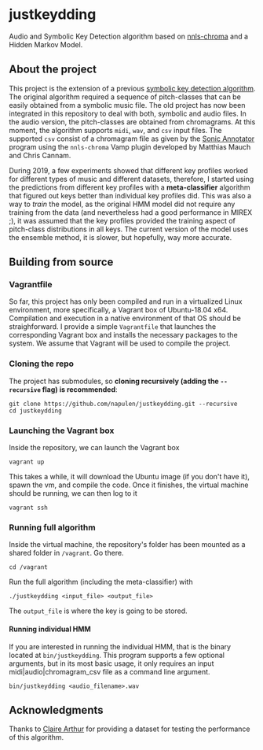 # justkeydding
Audio and Symbolic Key Detection algorithm based on [nnls-chroma](http://www.isophonics.net/nnls-chroma) and a Hidden Markov Model.

## About the project
This project is the extension of a previous [symbolic key detection algorithm](https://github.com/napulen/keytracker). The original algorithm required a sequence of pitch-classes that can be easily obtained from a symbolic music file. The old project has now been integrated in this repository to deal with both, symbolic and audio files. In the audio version, the pitch-classes are obtained from chromagrams. At this moment, the algorithm supports `midi`, `wav`, and `csv` input files. The supported `csv` consist of a chromagram file as given by the [Sonic Annotator](https://www.vamp-plugins.org/sonic-annotator/) program using the `nnls-chroma` Vamp plugin developed by Matthias Mauch and Chris Cannam.

During 2019, a few experiments showed that different key profiles worked for different types of music and different datasets, therefore, I started using the predictions from different key profiles with a **meta-classifier** algorithm that figured out keys better than individual key profiles did. This was also a way to *train* the model, as the original HMM model did not require any training from the data (and nevertheless had a good performance in MIREX ;), it was assumed that the key profiles provided the training aspect of pitch-class distributions in all keys. The current version of the model uses the ensemble method, it is slower, but hopefully, way more accurate.

## Building from source
### Vagrantfile
So far, this project has only been compiled and run in a virtualized Linux environment, more specifically, a Vagrant box of Ubuntu-18.04 x64. Compilation and execution in a native environment of that OS should be straighforward. I provide a simple `Vagrantfile` that launches the corresponding Vagrant box and installs the necessary packages to the system. We assume that Vagrant will be used to compile the project.

### Cloning the repo
The project has submodules, so **cloning recursively (adding the `--recursive` flag) is recommended**:
```
git clone https://github.com/napulen/justkeydding.git --recursive
cd justkeydding
```
### Launching the Vagrant box
Inside the repository, we can launch the Vagrant box
```
vagrant up
```
This takes a while, it will download the Ubuntu image (if you don't have it), spawn the vm, and compile the code. Once it finishes, the virtual machine should be running, we can then log to it
```
vagrant ssh
```
### Running full algorithm
Inside the virtual machine, the repository's folder has been mounted as a shared folder in `/vagrant`. Go there.
```
cd /vagrant
```
Run the full algorithm (including the meta-classifier) with
```
./justkeydding <input_file> <output_file>
```
The `output_file` is where the key is going to be stored.

#### Running individual HMM
If you are interested in running the individual HMM, that is the binary located at `bin/justkeydding`. This program supports a few  optional arguments, but in its most basic usage, it only requires an input midi|audio|chromagram_csv file as a command line argument.
```
bin/justkeydding <audio_filename>.wav
```
## Acknowledgments
Thanks to [Claire Arthur](https://github.com/musicnerd) for providing a dataset for testing the performance of this algorithm.

